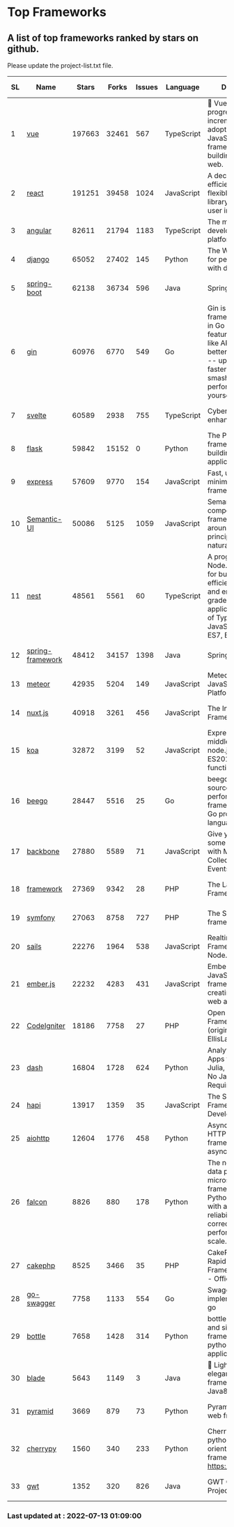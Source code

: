 # Top Frameworks
## A list of top frameworks ranked by stars on github.  
Please update the project-list.txt file.

| SL| Name  | Stars| Forks| Issues | Language | Description | Last Commit |
| --| ------| -----| ---- | ------ | -------- | ----------- | ----------- |
| 1 | [vue](https://github.com/vuejs/vue) | 197663 | 32461 | 567 | TypeScript | 🖖 Vue.js is a progressive, incrementally-adoptable JavaScript framework for building UI on the web. | 2022-07-12 10:59:26 |
| 2 | [react](https://github.com/facebook/react) | 191251 | 39458 | 1024 | JavaScript | A declarative, efficient, and flexible JavaScript library for building user interfaces. | 2022-07-12 20:06:53 |
| 3 | [angular](https://github.com/angular/angular) | 82611 | 21794 | 1183 | TypeScript | The modern web developer’s platform | 2022-07-13 00:03:49 |
| 4 | [django](https://github.com/django/django) | 65052 | 27402 | 145 | Python | The Web framework for perfectionists with deadlines. | 2022-07-12 04:38:03 |
| 5 | [spring-boot](https://github.com/spring-projects/spring-boot) | 62138 | 36734 | 596 | Java | Spring Boot | 2022-07-12 22:25:41 |
| 6 | [gin](https://github.com/gin-gonic/gin) | 60976 | 6770 | 549 | Go | Gin is a HTTP web framework written in Go (Golang). It features a Martini-like API with much better performance -- up to 40 times faster. If you need smashing performance, get yourself some Gin. | 2022-07-05 01:58:06 |
| 7 | [svelte](https://github.com/sveltejs/svelte) | 60589 | 2938 | 755 | TypeScript | Cybernetically enhanced web apps | 2022-07-12 15:20:44 |
| 8 | [flask](https://github.com/pallets/flask) | 59842 | 15152 | 0 | Python | The Python micro framework for building web applications. | 2022-07-11 23:50:10 |
| 9 | [express](https://github.com/expressjs/express) | 57609 | 9770 | 154 | JavaScript | Fast, unopinionated, minimalist web framework for node. | 2022-05-20 15:57:37 |
| 10 | [Semantic-UI](https://github.com/Semantic-Org/Semantic-UI) | 50086 | 5125 | 1059 | JavaScript | Semantic is a UI component framework based around useful principles from natural language. | 2018-10-21 20:59:02 |
| 11 | [nest](https://github.com/nestjs/nest) | 48561 | 5561 | 60 | TypeScript | A progressive Node.js framework for building efficient, scalable, and enterprise-grade server-side applications on top of TypeScript & JavaScript (ES6, ES7, ES8) 🚀 | 2022-07-12 09:08:03 |
| 12 | [spring-framework](https://github.com/spring-projects/spring-framework) | 48412 | 34157 | 1398 | Java | Spring Framework | 2022-07-12 16:56:39 |
| 13 | [meteor](https://github.com/meteor/meteor) | 42935 | 5204 | 149 | JavaScript | Meteor, the JavaScript App Platform | 2022-06-27 14:52:56 |
| 14 | [nuxt.js](https://github.com/nuxt/nuxt.js) | 40918 | 3261 | 456 | JavaScript | The Intuitive Vue(2) Framework | 2022-07-12 08:43:35 |
| 15 | [koa](https://github.com/koajs/koa) | 32872 | 3199 | 52 | JavaScript | Expressive middleware for node.js using ES2017 async functions | 2022-07-02 08:35:11 |
| 16 | [beego](https://github.com/beego/beego) | 28447 | 5516 | 25 | Go | beego is an open-source, high-performance web framework for the Go programming language. | 2022-07-10 06:39:46 |
| 17 | [backbone](https://github.com/jashkenas/backbone) | 27880 | 5589 | 71 | JavaScript | Give your JS App some Backbone with Models, Views, Collections, and Events | 2022-04-26 12:19:45 |
| 18 | [framework](https://github.com/laravel/framework) | 27369 | 9342 | 28 | PHP | The Laravel Framework. | 2022-07-12 21:08:48 |
| 19 | [symfony](https://github.com/symfony/symfony) | 27063 | 8758 | 727 | PHP | The Symfony PHP framework | 2022-07-12 16:21:34 |
| 20 | [sails](https://github.com/balderdashy/sails) | 22276 | 1964 | 538 | JavaScript | Realtime MVC Framework for Node.js | 2022-05-27 21:40:10 |
| 21 | [ember.js](https://github.com/emberjs/ember.js) | 22232 | 4283 | 431 | JavaScript | Ember.js - A JavaScript framework for creating ambitious web applications | 2022-06-27 18:06:53 |
| 22 | [CodeIgniter](https://github.com/bcit-ci/CodeIgniter) | 18186 | 7758 | 27 | PHP | Open Source PHP Framework (originally from EllisLab) | 2022-06-27 19:12:41 |
| 23 | [dash](https://github.com/plotly/dash) | 16804 | 1728 | 624 | Python | Analytical Web Apps for Python, R, Julia, and Jupyter. No JavaScript Required. | 2022-07-12 11:42:12 |
| 24 | [hapi](https://github.com/hapijs/hapi) | 13917 | 1359 | 35 | JavaScript | The Simple, Secure Framework Developers Trust | 2022-06-13 17:44:05 |
| 25 | [aiohttp](https://github.com/aio-libs/aiohttp) | 12604 | 1776 | 458 | Python | Asynchronous HTTP client/server framework for asyncio and Python | 2022-07-01 10:23:54 |
| 26 | [falcon](https://github.com/falconry/falcon) | 8826 | 880 | 178 | Python | The no-magic web data plane API and microservices framework for Python developers, with a focus on reliability, correctness, and performance at scale. | 2022-06-27 20:23:03 |
| 27 | [cakephp](https://github.com/cakephp/cakephp) | 8525 | 3466 | 35 | PHP | CakePHP: The Rapid Development Framework for PHP - Official Repository | 2022-07-11 18:04:40 |
| 28 | [go-swagger](https://github.com/go-swagger/go-swagger) | 7758 | 1133 | 554 | Go | Swagger 2.0 implementation for go | 2022-06-14 15:48:24 |
| 29 | [bottle](https://github.com/bottlepy/bottle) | 7658 | 1428 | 314 | Python | bottle.py is a fast and simple micro-framework for python web-applications. | 2022-06-29 07:36:57 |
| 30 | [blade](https://github.com/lets-blade/blade) | 5643 | 1149 | 3 | Java | :rocket: Lightning fast and elegant mvc framework for Java8 | 2022-05-10 12:38:06 |
| 31 | [pyramid](https://github.com/Pylons/pyramid) | 3669 | 879 | 73 | Python | Pyramid - A Python web framework | 2022-03-13 22:49:13 |
| 32 | [cherrypy](https://github.com/cherrypy/cherrypy) | 1560 | 340 | 233 | Python | CherryPy is a pythonic, object-oriented HTTP framework.      https://cherrypy.dev | 2022-07-12 19:10:52 |
| 33 | [gwt](https://github.com/gwtproject/gwt) | 1352 | 320 | 826 | Java | GWT Open Source Project | 2022-07-07 16:59:08 |

### Last updated at : 2022-07-13 01:09:00
